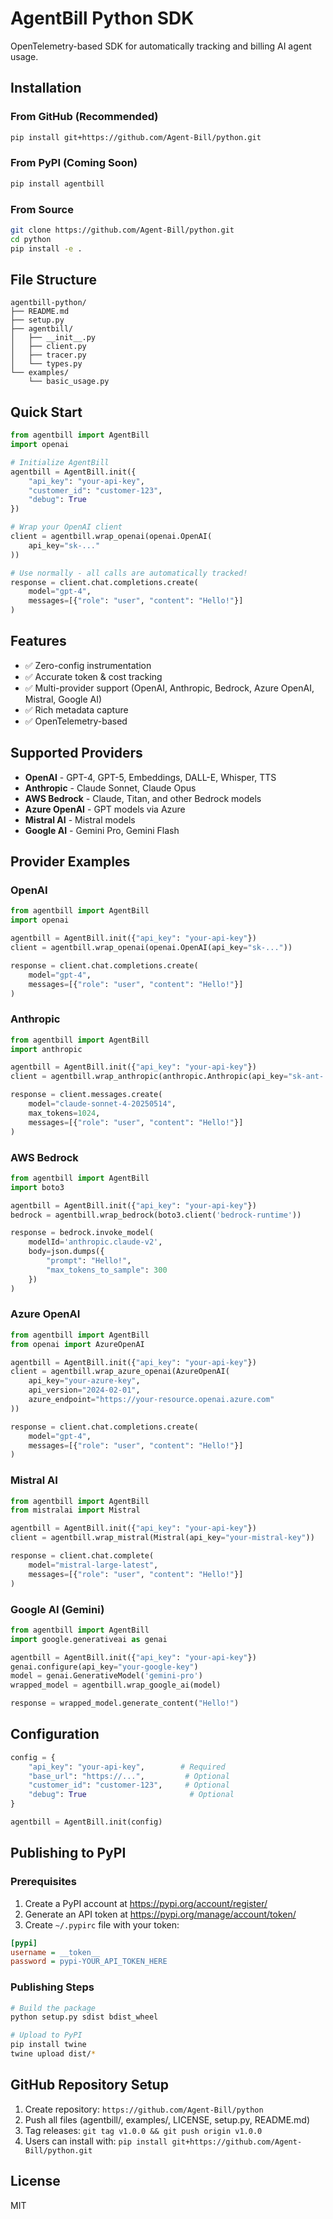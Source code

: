 # AgentBill Python SDK

OpenTelemetry-based SDK for automatically tracking and billing AI agent usage.

## Installation

### From GitHub (Recommended)
```bash
pip install git+https://github.com/Agent-Bill/python.git
```

### From PyPI (Coming Soon)
```bash
pip install agentbill
```

### From Source
```bash
git clone https://github.com/Agent-Bill/python.git
cd python
pip install -e .
```

## File Structure

```
agentbill-python/
├── README.md
├── setup.py
├── agentbill/
│   ├── __init__.py
│   ├── client.py
│   ├── tracer.py
│   └── types.py
└── examples/
    └── basic_usage.py
```

## Quick Start

```python
from agentbill import AgentBill
import openai

# Initialize AgentBill
agentbill = AgentBill.init({
    "api_key": "your-api-key",
    "customer_id": "customer-123",
    "debug": True
})

# Wrap your OpenAI client
client = agentbill.wrap_openai(openai.OpenAI(
    api_key="sk-..."
))

# Use normally - all calls are automatically tracked!
response = client.chat.completions.create(
    model="gpt-4",
    messages=[{"role": "user", "content": "Hello!"}]
)
```

## Features

- ✅ Zero-config instrumentation
- ✅ Accurate token & cost tracking
- ✅ Multi-provider support (OpenAI, Anthropic, Bedrock, Azure OpenAI, Mistral, Google AI)
- ✅ Rich metadata capture
- ✅ OpenTelemetry-based

## Supported Providers

- **OpenAI** - GPT-4, GPT-5, Embeddings, DALL-E, Whisper, TTS
- **Anthropic** - Claude Sonnet, Claude Opus
- **AWS Bedrock** - Claude, Titan, and other Bedrock models
- **Azure OpenAI** - GPT models via Azure
- **Mistral AI** - Mistral models
- **Google AI** - Gemini Pro, Gemini Flash

## Provider Examples

### OpenAI
```python
from agentbill import AgentBill
import openai

agentbill = AgentBill.init({"api_key": "your-api-key"})
client = agentbill.wrap_openai(openai.OpenAI(api_key="sk-..."))

response = client.chat.completions.create(
    model="gpt-4",
    messages=[{"role": "user", "content": "Hello!"}]
)
```

### Anthropic
```python
from agentbill import AgentBill
import anthropic

agentbill = AgentBill.init({"api_key": "your-api-key"})
client = agentbill.wrap_anthropic(anthropic.Anthropic(api_key="sk-ant-..."))

response = client.messages.create(
    model="claude-sonnet-4-20250514",
    max_tokens=1024,
    messages=[{"role": "user", "content": "Hello!"}]
)
```

### AWS Bedrock
```python
from agentbill import AgentBill
import boto3

agentbill = AgentBill.init({"api_key": "your-api-key"})
bedrock = agentbill.wrap_bedrock(boto3.client('bedrock-runtime'))

response = bedrock.invoke_model(
    modelId='anthropic.claude-v2',
    body=json.dumps({
        "prompt": "Hello!",
        "max_tokens_to_sample": 300
    })
)
```

### Azure OpenAI
```python
from agentbill import AgentBill
from openai import AzureOpenAI

agentbill = AgentBill.init({"api_key": "your-api-key"})
client = agentbill.wrap_azure_openai(AzureOpenAI(
    api_key="your-azure-key",
    api_version="2024-02-01",
    azure_endpoint="https://your-resource.openai.azure.com"
))

response = client.chat.completions.create(
    model="gpt-4",
    messages=[{"role": "user", "content": "Hello!"}]
)
```

### Mistral AI
```python
from agentbill import AgentBill
from mistralai import Mistral

agentbill = AgentBill.init({"api_key": "your-api-key"})
client = agentbill.wrap_mistral(Mistral(api_key="your-mistral-key"))

response = client.chat.complete(
    model="mistral-large-latest",
    messages=[{"role": "user", "content": "Hello!"}]
)
```

### Google AI (Gemini)
```python
from agentbill import AgentBill
import google.generativeai as genai

agentbill = AgentBill.init({"api_key": "your-api-key"})
genai.configure(api_key="your-google-key")
model = genai.GenerativeModel('gemini-pro')
wrapped_model = agentbill.wrap_google_ai(model)

response = wrapped_model.generate_content("Hello!")
```

## Configuration

```python
config = {
    "api_key": "your-api-key",        # Required
    "base_url": "https://...",         # Optional
    "customer_id": "customer-123",     # Optional
    "debug": True                       # Optional
}

agentbill = AgentBill.init(config)
```

## Publishing to PyPI

### Prerequisites
1. Create a PyPI account at https://pypi.org/account/register/
2. Generate an API token at https://pypi.org/manage/account/token/
3. Create `~/.pypirc` file with your token:
```ini
[pypi]
username = __token__
password = pypi-YOUR_API_TOKEN_HERE
```

### Publishing Steps
```bash
# Build the package
python setup.py sdist bdist_wheel

# Upload to PyPI
pip install twine
twine upload dist/*
```

## GitHub Repository Setup

1. Create repository: `https://github.com/Agent-Bill/python`
2. Push all files (agentbill/, examples/, LICENSE, setup.py, README.md)
3. Tag releases: `git tag v1.0.0 && git push origin v1.0.0`
4. Users can install with: `pip install git+https://github.com/Agent-Bill/python.git`

## License

MIT
